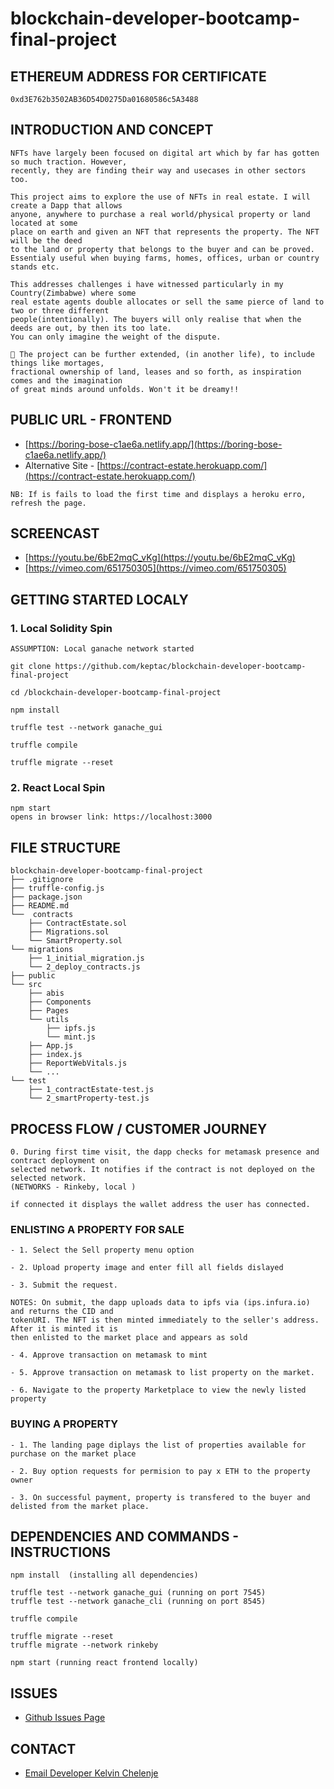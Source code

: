 # blockchain-developer-bootcamp-final-project


## ETHEREUM ADDRESS FOR CERTIFICATE 

```
0xd3E762b3502AB36D54D0275Da01680586c5A3488
```

## INTRODUCTION AND CONCEPT

```
NFTs have largely been focused on digital art which by far has gotten so much traction. However, 
recently, they are finding their way and usecases in other sectors too. 

This project aims to explore the use of NFTs in real estate. I will create a Dapp that allows 
anyone, anywhere to purchase a real world/physical property or land located at some 
place on earth and given an NFT that represents the property. The NFT will be the deed 
to the land or property that belongs to the buyer and can be proved. 
Essentialy useful when buying farms, homes, offices, urban or country stands etc. 

This addresses challenges i have witnessed particularly in my Country(Zimbabwe) where some 
real estate agents double allocates or sell the same pierce of land to two or three different 
people(intentionally). The buyers will only realise that when the deeds are out, by then its too late. 
You can only imagine the weight of the dispute.

🚀 The project can be further extended, (in another life), to include things like mortages, 
fractional ownership of land, leases and so forth, as inspiration comes and the imagination 
of great minds around unfolds. Won't it be dreamy!!

```
## PUBLIC URL - FRONTEND

- [https://boring-bose-c1ae6a.netlify.app/](https://boring-bose-c1ae6a.netlify.app/)
- Alternative Site - [https://contract-estate.herokuapp.com/](https://contract-estate.herokuapp.com/)
```
NB: If is fails to load the first time and displays a heroku erro, refresh the page.
```

## SCREENCAST

- [https://youtu.be/6bE2mqC_vKg](https://youtu.be/6bE2mqC_vKg)
- [https://vimeo.com/651750305](https://vimeo.com/651750305)

## GETTING STARTED LOCALY

### 1. Local Solidity Spin
```
ASSUMPTION: Local ganache network started

git clone https://github.com/keptac/blockchain-developer-bootcamp-final-project

cd /blockchain-developer-bootcamp-final-project

npm install

truffle test --network ganache_gui

truffle compile

truffle migrate --reset
```
### 2. React Local Spin
```
npm start
opens in browser link: https://localhost:3000
```
## FILE STRUCTURE

```
blockchain-developer-bootcamp-final-project
├── .gitignore
├── truffle-config.js
├── package.json
├── README.md
└──  contracts
	├── ContractEstate.sol
	├── Migrations.sol
	└── SmartProperty.sol
└── migrations
	├── 1_initial_migration.js
	└── 2_deploy_contracts.js
├── public
└── src
	├── abis
	├── Components
	├── Pages
	└── utils
		├── ipfs.js
		└── mint.js
	├── App.js
	├── index.js
	├── ReportWebVitals.js
	└── ...
└── test
	├── 1_contractEstate-test.js
	└── 2_smartProperty-test.js
```

## PROCESS FLOW / CUSTOMER JOURNEY

```
0. During first time visit, the dapp checks for metamask presence and contract deployment on 
selected network. It notifies if the contract is not deployed on the selected network. 
(NETWORKS - Rinkeby, local )

if connected it displays the wallet address the user has connected.
```

### ENLISTING A PROPERTY FOR SALE
```
- 1. Select the Sell property menu option

- 2. Upload property image and enter fill all fields dislayed

- 3. Submit the request. 

NOTES: On submit, the dapp uploads data to ipfs via (ips.infura.io) and returns the CID and 
tokenURI. The NFT is then minted immediately to the seller's address. After it is minted it is 
then enlisted to the market place and appears as sold

- 4. Approve transaction on metamask to mint

- 5. Approve transaction on metamask to list property on the market.

- 6. Navigate to the property Marketplace to view the newly listed property
```

### BUYING A PROPERTY
```
- 1. The landing page diplays the list of properties available for purchase on the market place

- 2. Buy option requests for permision to pay x ETH to the property owner

- 3. On successful payment, property is transfered to the buyer and delisted from the market place. 
```

## DEPENDENCIES AND COMMANDS - INSTRUCTIONS

```
npm install  (installing all dependencies)

truffle test --network ganache_gui (running on port 7545)
truffle test --network ganache_cli (running on port 8545)

truffle compile

truffle migrate --reset 
truffle migrate --network rinkeby

npm start (running react frontend locally)
```

## ISSUES
- [Github Issues Page](https://github.com/keptac/blockchain-developer-bootcamp-final-project/issues)

## CONTACT
- [Email Developer Kelvin Chelenje](mailto:keptac.dev@gmail.com)
